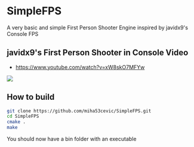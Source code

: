# SimpleFPS
A very basic and simple First Person Shooter Engine inspired by javidx9's Console FPS

## javidx9's First Person Shooter in Console Video
- https://www.youtube.com/watch?v=xW8skO7MFYw

![](https://media.giphy.com/media/QZm8vdiB0NeI6Nwn5w/giphy.gif)

## How to build
  ```bash
  git clone https://github.com/miha53cevic/SimpleFPS.git
  cd SimpleFPS
  cmake .
  make
  ```
You should now have a bin folder with an executable
